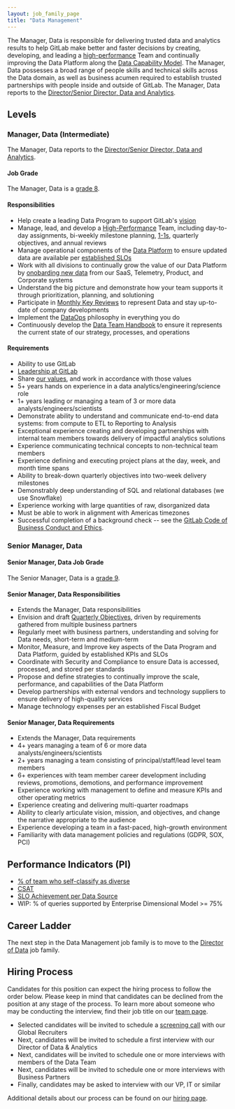 ```yaml
---
layout: job_family_page
title: "Data Management"
---
```


The Manager, Data is responsible for delivering trusted data and analytics results to help GitLab make better and faster decisions by creating, developing, and leading a [high-performance](https://about.gitlab.com/handbook/leadership/build-high-performing-teams/) Team and continually improving the Data Platform along the [Data Capability Model](https://about.gitlab.com/handbook/business-ops/data-team/direction/#data-capability-model).
The Manager, Data possesses a broad range of people skills and technical skills across the Data domain, as well as business acumen required to establish trusted partnerships with people inside and outside of GitLab.
The Manager, Data reports to the [Director/Senior Director, Data and Analytics](https://about.gitlab.com/job-families/finance/dir-data-and-analytics/#director-data-and-analytics). 

## Levels

### Manager, Data (Intermediate)

The Manager, Data reports to the [Director/Senior Director, Data and Analytics](https://about.gitlab.com/job-families/finance/dir-data-and-analytics/#director-data-and-analytics).

#### Job Grade

The Manager, Data is a [grade 8](/handbook/total-rewards/compensation/compensation-calculator/#gitlab-job-grades).

#### Responsibilities

* Help create a leading Data Program to support GitLab's [vision](https://about.gitlab.com/company/vision/#vision)
* Manage, lead, and develop a [High-Performance](https://about.gitlab.com/handbook/leadership/build-high-performing-teams/) Team, including day-to-day assignments, bi-weekly milestone planning, [1-1s](https://about.gitlab.com/handbook/leadership/1-1/), quarterly objectives, and annual reviews
* Manage operational components of the [Data Platform](https://about.gitlab.com/handbook/business-ops/data-team/platform/infrastructure/) to ensure updated data are available per [established SLOs](https://about.gitlab.com/handbook/business-ops/data-team/platform/#extract-and-load)
* Work with all divisions to continually grow the value of our Data Platform by [onobarding new data](https://about.gitlab.com/handbook/business-ops/data-team/platform/#adding-new-data-sources-and-fields) from our SaaS, Telemetry, Product, and Corporate systems
* Understand the big picture and demonstrate how your team supports it through prioritization, planning, and solutioning
* Participate in [Monthly Key Reviews](https://about.gitlab.com/handbook/key-review/) to represent Data and stay up-to-date of company developments
* Implement the [DataOps](https://en.wikipedia.org/wiki/DataOps) philosophy in everything you do
* Continuously develop the [Data Team Handbook](https://about.gitlab.com/handbook/business-ops/data-team/) to ensure it represents the current state of our strategy, processes, and operations

#### Requirements

* Ability to use GitLab
* [Leadership at GitLab](https://about.gitlab.com/company/team/structure/#management-group)
* Share [our values](https://about.gitlab.com/handbook/values/), and work in accordance with those values
* 5+ years hands on experience in a data analytics/engineering/science role
* 1+ years leading or managing a team of 3 or more data analysts/engineers/scientists
* Demonstrate ability to understand and communicate end-to-end data systems: from compute to ETL to Reporting to Analysis
* Exceptional experience creating and developing partnerships with internal team members towards delivery of impactful analytics solutions
* Experience communicating technical concepts to non-technical team members
* Experience defining and executing project plans at the day, week, and month time spans
* Ability to break-down quarterly objectives into two-week delivery milestones
* Demonstrably deep understanding of SQL and relational databases (we use Snowflake)
* Experience working with large quantities of raw, disorganized data
* Must be able to work in alignment with Americas timezones
* Successful completion of a background check -- see the [GitLab Code of Business Conduct and Ethics](https://ir.gitlab.com/static-files/7d8c7eb3-cb17-4d68-a607-1b7a1fa1c95d).

### Senior Manager, Data

#### Senior Manager, Data Job Grade

The Senior Manager, Data is a [grade 9](/handbook/total-rewards/compensation/compensation-calculator/#gitlab-job-grades).

#### Senior Manager, Data Responsibilities

* Extends the Manager, Data responsibilities
* Envision and draft [Quarterly Objectives](https://about.gitlab.com/company/okrs/), driven by requirements gathered from multiple business partners
* Regularly meet with business partners, understanding and solving for Data needs, short-term and medium-term
* Monitor, Measure, and Improve key aspects of the Data Program and Data Platform, guided by established KPIs and SLOs
* Coordinate with Security and Compliance to ensure Data is accessed, processed, and stored per standards
* Propose and define strategies to continually improve the scale, performance, and capabilities of the Data Platform
* Develop partnerships with external vendors and technology suppliers to ensure delivery of high-quality services
* Manage technology expenses per an established Fiscal Budget

#### Senior Manager, Data Requirements

* Extends the Manager, Data requirements
* 4+ years managing a team of 6 or more data analysts/engineers/scientists
* 2+ years managing a team consisting of principal/staff/lead level team members
* 6+ experiences with team member career development including reviews, promotions, demotions, and performance improvement
* Experience working with management to define and measure KPIs and other operating metrics
* Experience creating and delivering multi-quarter roadmaps
* Ability to clearly articulate vision, mission, and objectives, and change the narrative appropriate to the audience
* Experience developing a team in a fast-paced, high-growth environment
* Familiarity with data management policies and regulations (GDPR, SOX, PCI)

## Performance Indicators (PI)

* [% of team who self-classify as diverse](/handbook/business-ops/metrics/#percent--of-team-who-self-classify-as-diverse)
* [CSAT](/handbook/business-ops/metrics/#customer-satisfaction-survey-csat)
* [SLO Achievement per Data Source](https://about.gitlab.com/handbook/business-ops/metrics/#slo-achievement-per-data-source)
* WIP: % of queries supported by Enterprise Dimensional Model >= 75%

## Career Ladder

The next step in the Data Management job family is to move to the [Director of Data](/job-families/finance/dir-data-and-analytics/) job family. 

## Hiring Process

Candidates for this position can expect the hiring process to follow the order below. Please keep in mind that candidates can be declined from the position at any stage of the process. To learn more about someone who may be conducting the interview, find their job title on our [team page](/company/team/).

* Selected candidates will be invited to schedule a [screening call](/handbook/hiring/#screening-call) with our Global Recruiters
* Next, candidates will be invited to schedule a first interview with our Director of Data & Analytics
* Next, candidates will be invited to schedule one or more interviews with members of the Data Team
* Next, candidates will be invited to schedule one or more interviews with Business Partners
* Finally, candidates may be asked to interview with our VP, IT or similar

Additional details about our process can be found on our [hiring page](/handbook/hiring/).
